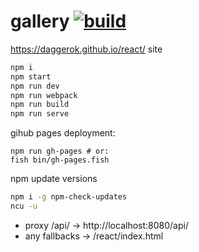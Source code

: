# gallery [![build](https://travis-ci.org/daggerok/react.svg?branch=gallery)](https://travis-ci.org/daggerok/react)

https://daggerok.github.io/react/ site

```bash
npm i
npm start
npm run dev
npm run webpack
npm run build
npm run serve
```

gihub pages deployment:

```fish
npm run gh-pages # or:
fish bin/gh-pages.fish
```

npm update versions

```bash
npm i -g npm-check-updates
ncu -u
```

- proxy /api/ -> http://localhost:8080/api/
- any fallbacks -> /react/index.html
